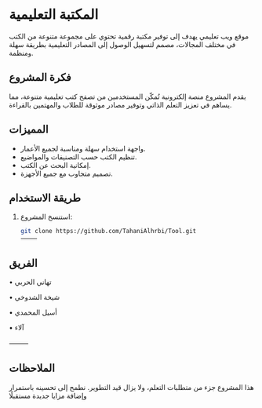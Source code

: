 # المكتبة التعليمية

موقع ويب تعليمي يهدف إلى توفير مكتبة رقمية تحتوي على مجموعة متنوعة من الكتب في مختلف المجالات، مصمم لتسهيل الوصول إلى المصادر التعليمية بطريقة سهلة ومنظمة.

## فكرة المشروع
يقدم المشروع منصة إلكترونية تُمكّن المستخدمين من تصفح كتب تعليمية متنوعة، مما يساهم في تعزيز التعلم الذاتي وتوفير مصادر موثوقة للطلاب والمهتمين بالقراءة.

## المميزات
- واجهة استخدام سهلة ومناسبة لجميع الأعمار.
- تنظيم الكتب حسب التصنيفات والمواضيع.
- إمكانية البحث عن الكتب.
- تصميم متجاوب مع جميع الأجهزة.

## طريقة الاستخدام
1. استنسخ المشروع:
   ```bash
   git clone https://github.com/TahaniAlhrbi/Tool.git
   ⸻

 ## الفريق
 • تهاني الحربي
 
 • شيخة الشدوخي
 
 • أسيل المحمدي
 
 • آلاء

⸻

## الملاحظات

هذا المشروع جزء من متطلبات التعلم، ولا يزال قيد التطوير. نطمح إلى تحسينه باستمرار وإضافة مزايا جديدة مستقبلًا
